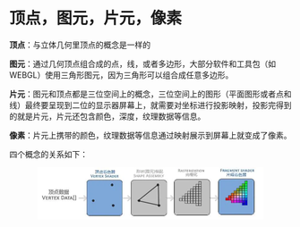 # 顶点，图元，片元，像素

**顶点**：与立体几何里顶点的概念是一样的

**图元**：通过几何顶点组合成的点，线，或者多边形，大部分软件和工具包（如WEBGL）使用三角形图元，因为三角形可以组合成任意多边形。

**片元**：图元和顶点都是三位空间上的概念，三位空间上的图形（平面图形或者点和线）最终要呈现到二位的显示器屏幕上，就需要对坐标进行投影映射，投影完得到的就是片元，片元还包含颜色，深度，纹理数据等信息。

**像素**：片元上携带的颜色，纹理数据等信息通过映射展示到屏幕上就变成了像素。

四个概念的关系如下：

<div align="center">
    <img src=./顶点，图元，片元，像素.png width=80% />
</div>